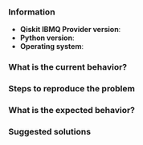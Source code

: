 <!-- ⚠️ If you do not respect this template, your issue may be be closed -->
<!-- ⚠️ Make sure to browse the opened and closed issues -->

### Information

- **Qiskit IBMQ Provider version**:
- **Python version**:
- **Operating system**:

### What is the current behavior?



### Steps to reproduce the problem



### What is the expected behavior?



### Suggested solutions
